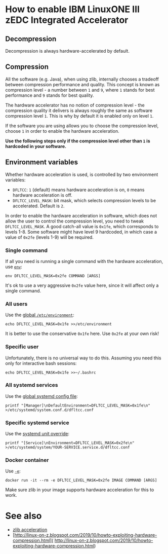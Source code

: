 # How to enable IBM LinuxONE III zEDC Integrated Accelerator

## Decompression

Decompression is always hardware-accelerated by default.

## Compression

All the software (e.g. Java), when using zlib, internally chooses a tradeoff between compression performance and
quality. This concept is known as compression level - a number between `1` and `9`, where `1` stands for best
performance and `9` stands for best quality.

The hardware accelerator has no notion of compression level - the compression quality it delivers is always roughly the
same as software compression level `1`. This is why by default it is enabled only on level `1`.

If the software you are using allows you to choose the compression level, choose `1` in order to enable the hardware
acceleration.

**Use the following steps only if the compression level other than `1` is hardcoded in your software.**

## Environment variables

Whether hardware acceleration is used, is controlled by two environment variables:

* `DFLTCC`: `1` (default) means hardware acceleration is on, `0` means hardware acceleration is off.
* `DFLTCC_LEVEL_MASK`: bit mask, which selects compression levels to be accelerated. Default is `2`.

In order to enable the hardware acceleration in software, which does not allow the user to control the compression
level, you need to tweak `DFLTCC_LEVEL_MASK`. A good catch-all value is `0x1fe`, which corresponds to levels 1-8. Some
software might have level 9 hardcoded, in which case a value of `0x2fe` (levels 1-9) will be required.

### Single command

If all you need is running a single command with the hardware acceleration, use [`env`](
http://man7.org/linux/man-pages/man1/env.1.html):

`env DFLTCC_LEVEL_MASK=0x2fe COMMAND [ARGS]`

It's ok to use a very aggressive `0x2fe` value here, since it will affect only a single command.

### All users

Use the [global `/etc/environment`](https://www.freedesktop.org/software/systemd/man/environment.d.html):

```
echo DFLTCC_LEVEL_MASK=0x1fe >>/etc/environment
```

It is better to use the conservative `0x1fe` here. Use `0x2fe` at your own risk!

### Specific user

Unfortunately, there is no universal way to do this. Assuming you need this only for interactive bash sessions:

```
echo DFLTCC_LEVEL_MASK=0x1fe >>~/.bashrc
```

### All systemd services

Use the [global systemd config file](https://www.freedesktop.org/software/systemd/man/systemd-system.conf.html):

```
printf "[Manager]\nDefaultEnvironment=DFLTCC_LEVEL_MASK=0x1fe\n" >/etc/systemd/system.conf.d/dfltcc.conf
```

### Specific systemd service

Use the [systemd unit override](https://www.freedesktop.org/software/systemd/man/systemd.unit.html):

```
printf "[Service]\nEnvironment=DFLTCC_LEVEL_MASK=0x2fe\n" >/etc/systemd/system/YOUR-SERVICE.service.d/dfltcc.conf
```

### Docker container

Use [`-e`](https://docs.docker.com/engine/reference/run/#env-environment-variables):

`docker run -it --rm -e DFLTCC_LEVEL_MASK=0x2fe IMAGE COMMAND [ARGS]`

Make sure zlib in your image supports hardware acceleration for this to work.

# See also

* [zlib acceleration](https://linux.mainframe.blog/zlib-acceleration/)
* [http://linux-on-z.blogspot.com/2019/10/howto-exploiting-hardware-compression.html](
http://linux-on-z.blogspot.com/2019/10/howto-exploiting-hardware-compression.html)
